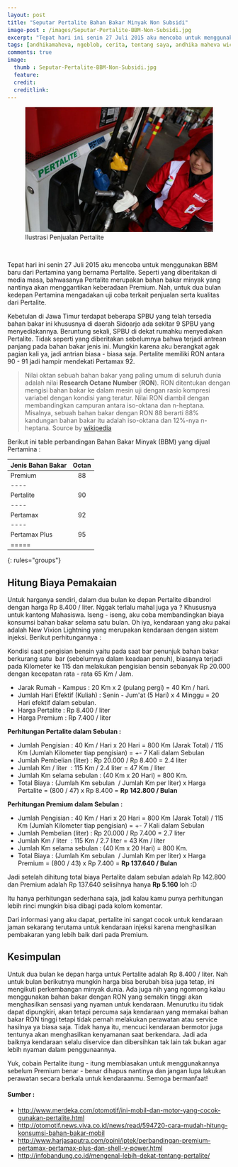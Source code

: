 ```yaml
---
layout: post
title: "Seputar Pertalite Bahan Bakar Minyak Non Subsidi"
image-post : /images/Seputar-Pertalite-BBM-Non-Subsidi.jpg
excerpt: "Tepat hari ini senin 27 Juli 2015 aku mencoba untuk menggunakan BBM baru dari Pertamina yang bernama Pertalite. Seperti yang diberitakan di media masa, bahwasanya Pertalite merupakan bahan bakar minyak yang nantinya akan menggantikan keberadaan Premium. Nah, untuk dua bulan kedepan Pertamina mengadakan uji coba terkait penjualan serta kualitas dari Pertalite."
tags: [andhikamaheva, ngeblob, cerita, tentang saya, andhika maheva wicaksono, programmer indonesia]
comments: true
image:
  thumb : Seputar-Pertalite-BBM-Non-Subsidi.jpg
  feature:
  credit:
  creditlink:
---
```

<figure>
	<img src="/images/Seputar-Pertalite-BBM-Non-Subsidi.jpg"/>
	<figcaption>Ilustrasi Penjualan Pertalite</figcaption>
</figure>
<br>

Tepat hari ini senin 27 Juli 2015 aku mencoba untuk menggunakan BBM baru dari Pertamina yang bernama Pertalite. Seperti yang diberitakan di media masa, bahwasanya Pertalite merupakan bahan bakar minyak yang nantinya akan menggantikan keberadaan Premium. Nah, untuk dua bulan kedepan Pertamina mengadakan uji coba terkait penjualan serta kualitas dari Pertalite.

Kebetulan di Jawa Timur terdapat beberapa SPBU yang telah tersedia bahan bakar ini khususnya di daerah Sidoarjo ada sekitar 9 SPBU yang menyediakannya. Beruntung sekali, SPBU di dekat rumahku menyediakan Pertalite. Tidak seperti yang diberitakan sebelumnya bahwa terjadi antrean panjang pada bahan bakar jenis ini. Mungkin karena aku berangkat agak pagian kali ya, jadi antrian biasa - biasa saja. Pertalite memiliki RON antara 90 - 91 jadi hampir mendekati Pertamax 92.

> Nilai oktan sebuah bahan bakar yang paling umum di seluruh dunia adalah nilai <b>Research Octane Number</b> (<b>RON</b>). RON ditentukan dengan mengisi bahan bakar ke dalam mesin uji dengan rasio kompresi variabel dengan kondisi yang teratur. Nilai RON diambil dengan membandingkan campuran antara iso-oktana dan n-heptana. Misalnya, sebuah bahan bakar dengan RON 88 berarti 88% kandungan bahan bakar itu adalah iso-oktana dan 12%-nya n-heptana.
Source by [wikipedia](https://id.wikipedia.org/wiki/Oktan)


Berikut ini table perbandingan Bahan Bakar Minyak (BBM) yang dijual Pertamina :

| Jenis Bahan Bakar | Octan |
|:--------|:-------:|
| Premium   | 88   |
|----
| Pertalite   | 90   |
|----
| Pertamax   | 92   |
|----
| Pertamax Plus   | 95   |
|=====
{: rules="groups"}


## Hitung Biaya Pemakaian

Untuk harganya sendiri, dalam dua bulan ke depan Pertalite dibandrol dengan harga Rp 8.400 / liter. Nggak terlalu mahal juga ya ? Khususnya untuk kantong Mahasiswa. Iseng - iseng, aku coba membandingkan biaya konsumsi bahan bakar selama satu bulan. Oh iya, kendaraan yang aku pakai adalah New Vixion Lightning yang merupakan kendaraan dengan sistem injeksi. Berikut perhitungannya :

Kondisi saat pengisian bensin yaitu pada saat bar penunjuk bahan bakar berkurang satu  bar (sebelumnya dalam keadaan penuh), biasanya terjadi pada Kilometer ke 115 dan melakukan pengisian bensin sebanyak Rp 20.000 dengan kecepatan rata - rata 65 Km / Jam.
<ul>
	<li>Jarak Rumah - Kampus : 20 Km x 2 (pulang pergi) = 40 Km / hari.</li>
	<li>Jumlah Hari Efektif (Kuliah) : Senin - Jum'at (5 Hari) x 4 Minggu = 20 Hari efektif dalam sebulan.</li>
	<li>Harga Pertalite : Rp 8.400 / liter</li>
	<li>Harga Premium : Rp 7.400 / liter</li>
</ul>
<strong>Perhitungan Pertalite dalam Sebulan :</strong>
<ul>
	<li>Jumlah Pengisian : 40 Km / Hari x 20 Hari = 800 Km (Jarak Total) / 115 Km (Jumlah Kilometer tiap pengisian) = +- 7 Kali dalam Sebulan</li>
	<li>Jumlah Pembelian (liter) : Rp 20.000 / Rp 8.400 = 2.4 liter</li>
	<li>Jumlah Km / liter  : 115 Km / 2.4 liter = 47 Km / liter</li>
	<li>Jumlah Km selama sebulan : (40 Km x 20 Hari) = 800 Km.</li>
	<li>Total Biaya : (Jumlah Km sebulan  / Jumlah Km per liter) x Harga Pertalite = (800 / 47) x Rp 8.400 = <strong>Rp 142.800 / Bulan</strong></li>
</ul>
<strong>Perhitungan Premium dalam Sebulan :</strong>
<ul>
	<li>Jumlah Pengisian : 40 Km / Hari x 20 Hari = 800 Km (Jarak Total) / 115 Km (Jumlah Kilometer tiap pengisian) = +- 7 Kali dalam Sebulan</li>
	<li>Jumlah Pembelian (liter) : Rp 20.000 / Rp 7.400 = 2.7 liter</li>
	<li>Jumlah Km / liter  : 115 Km / 2.7 liter = 43 Km / liter</li>
	<li>Jumlah Km selama sebulan : (40 Km x 20 Hari) = 800 Km.</li>
	<li>Total Biaya : (Jumlah Km sebulan  / Jumlah Km per liter) x Harga Premium = (800 / 43) x Rp 7.400 = <strong>Rp 137.640 / Bulan</strong></li>
</ul>
Jadi setelah dihitung total biaya Pertalite dalam sebulan adalah Rp 142.800 dan Premium adalah Rp 137.640 selisihnya hanya <strong>Rp 5.160</strong> loh :D

Itu hanya perhitungan sederhana saja, jadi kalau kamu punya perhitungan lebih rinci mungkin bisa dibagi pada kolom komentar.

Dari informasi yang aku dapat, pertalite ini sangat cocok untuk kendaraan jaman sekarang terutama untuk kendaraan injeksi karena menghasilkan pembakaran yang lebih baik dari pada Premium.

## Kesimpulan

Untuk dua bulan ke depan harga untuk Pertalite adalah Rp 8.400 / liter. Nah untuk bulan berikutnya mungkin harga bisa berubah bisa juga tetap, ini mengikuti perkembangan minyak dunia. Ada juga nih yang ngomong kalau menggunakan bahan bakar dengan RON yang semakin tinggi akan menghasilkan sensasi yang nyaman untuk kendaraan. Menurutku itu tidak dapat dipungkiri, akan tetapi percuma saja kendaraan yang memakai bahan bakar RON tinggi tetapi tidak pernah melakukan perawatan atau service hasilnya ya biasa saja. Tidak hanya itu, mencuci kendaraan bermotor juga tentunya akan menghasilkan kenyamanan saat berkendara. Jadi ada baiknya kendaraan selalu diservice dan dibersihkan tak lain tak bukan agar lebih nyaman dalam penggunaannya.

Yuk, cobain Pertalite itung - itung membiasakan untuk menggunakannya sebelum Premium benar - benar dihapus nantinya dan jangan lupa lakukan perawatan secara berkala untuk kendaraanmu. Semoga bermanfaat!

#### Sumber :

<ul>
	<li><a href="http://www.merdeka.com/otomotif/ini-mobil-dan-motor-yang-cocok-gunakan-pertalite.html" target="_blank">http://www.merdeka.com/otomotif/ini-mobil-dan-motor-yang-cocok-gunakan-pertalite.html</a></li>
	<li><a href="http://otomotif.news.viva.co.id/news/read/594720-cara-mudah-hitung-konsumsi-bahan-bakar-mobil" target="_blank">http://otomotif.news.viva.co.id/news/read/594720-cara-mudah-hitung-konsumsi-bahan-bakar-mobil</a></li>
	<li><a href="http://www.harjasaputra.com/opini/iptek/perbandingan-premium-pertamax-pertamax-plus-dan-shell-v-power.html" target="_blank">http://www.harjasaputra.com/opini/iptek/perbandingan-premium-pertamax-pertamax-plus-dan-shell-v-power.html</a></li>
	<li><a href="http://infobandung.co.id/mengenal-lebih-dekat-tentang-pertalite/" target="_blank">http://infobandung.co.id/mengenal-lebih-dekat-tentang-pertalite/</a></li>
</ul>
